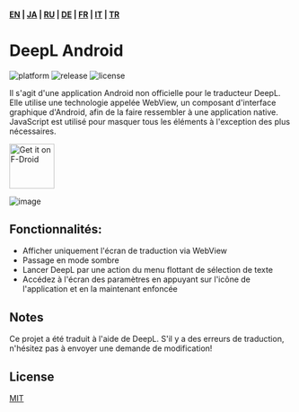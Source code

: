 #### [EN](https://github.com/sakusaku3939/DeepLAndroid#readme) | [JA](https://github.com/sakusaku3939/DeepLAndroid/blob/master/README_JA.md) | [RU](https://github.com/sakusaku3939/DeepLAndroid/blob/master/README_RU.md) | [DE](https://github.com/sakusaku3939/DeepLAndroid/blob/master/README_DE.md) | [FR](https://github.com/sakusaku3939/DeepLAndroid/blob/master/README_FR.md) | [IT](https://github.com/sakusaku3939/DeepLAndroid/blob/master/README_IT.md) | [TR](https://github.com/sakusaku3939/DeepLAndroid/blob/master/README_TR.md)
# DeepL Android
![platform](https://img.shields.io/badge/platform-android-green) ![release](https://img.shields.io/github/v/release/sakusaku3939/DeepLAndroid.svg) ![license](https://img.shields.io/github/license/sakusaku3939/DeepLAndroid)  

Il s'agit d'une application Android non officielle pour le traducteur DeepL.
Elle utilise une technologie appelée WebView, un composant d'interface graphique d'Android, afin de la faire ressembler à une application native.
JavaScript est utilisé pour masquer tous les éléments à l'exception des plus nécessaires.
  

[<img src="https://fdroid.gitlab.io/artwork/badge/get-it-on.png"
    alt="Get it on F-Droid"
    height="80">](https://f-droid.org/packages/com.example.deeplviewer)

![image](https://user-images.githubusercontent.com/53967490/89320092-fe2fdf00-d6bb-11ea-97d6-84fd66f73395.png)

## <b>Fonctionnalités:</b>

- Afficher uniquement l'écran de traduction via WebView
- Passage en mode sombre
- Lancer DeepL par une action du menu flottant de sélection de texte
- Accédez à l'écran des paramètres en appuyant sur l'icône de l'application et en la maintenant enfoncée

## Notes
Ce projet a été traduit à l'aide de DeepL.
S'il y a des erreurs de traduction, n'hésitez pas à envoyer une demande de modification!

## License
[MIT](https://github.com/sakusaku3939/DeepLAndroid/blob/master/LICENSE)
